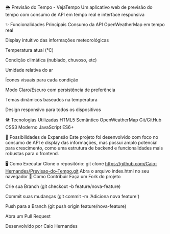 🌦️ Previsão do Tempo - VejaTempo
Um aplicativo web de previsão do tempo com consumo de API em tempo real e interface responsiva

✨ Funcionalidades Principais
Consumo da API OpenWeatherMap em tempo real

Display intuitivo das informações meteorológicas

Temperatura atual (°C)

Condição climática (nublado, chuvoso, etc)

Umidade relativa do ar

Ícones visuais para cada condição

Modo Claro/Escuro com persistência de preferência

Temas dinâmicos baseados na temperatura

Design responsivo para todos os dispositivos

🛠️ Tecnologias Utilizadas
HTML5 Semântico	OpenWeatherMap	Git/GitHub
CSS3 Moderno	JavaScript ES6+

🚀 Possibilidades de Expansão
Este projeto foi desenvolvido com foco no consumo de API e display das informações, mas possui amplo potencial para crescimento, como uma estrutura de backend e funcionalidades mais robustas para o frontend.

🖥️ Como Executar
Clone o repositório:
git clone https://github.com/Caio-Hernandes/Previsao-do-Tempo.git
Abra o arquivo index.html no seu navegador
🤝 Como Contribuir
Faça um Fork do projeto

Crie sua Branch (git checkout -b feature/nova-feature)

Commit suas mudanças (git commit -m 'Adiciona nova feature')

Push para a Branch (git push origin feature/nova-feature)

Abra um Pull Request

Desenvolvido por Caio Hernandes 
